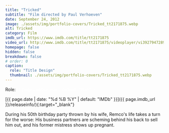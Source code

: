 ```yaml
---
title: "Tricked"
subtitle: "Film directed by Paul Verhoeven"
date: September 24, 2012
image: ./assets/img/portfolio-covers/Tricked_tt2171875.webp
alt: Tricked
category: Film
imdb_url: https://www.imdb.com/title/tt2171875
video_url: http://www.imdb.com/title/tt2171875/videoplayer/vi3927947289
homepage: false
hidden: false
breakdown: false
# order: 0
caption:
  role: "Title Design"
  thumbnail: ./assets/img/portfolio-covers/Tricked_tt2171875.webp
---
```

Role: <span style="color:white">{{ page.caption.role | default: "N/A" }}</span>

[{{ page.date | date: "%d %B %Y" | default: "IMDb" }}]({{ page.imdb_url }}/releaseinfo/){:target="_blank"}

During his 50th birthday party thrown by his wife, Remco's life takes a turn for the worse: His business partners are scheming behind his back to sell him out, and his former mistress shows up pregnant.
